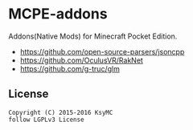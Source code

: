 # MCPE-addons

Addons(Native Mods) for Minecraft Pocket Edition.

- https://github.com/open-source-parsers/jsoncpp
- https://github.com/OculusVR/RakNet
- https://github.com/g-truc/glm


## License
```
Copyright (C) 2015-2016 KsyMC
follow LGPLv3 License
```
